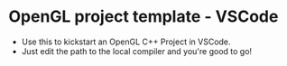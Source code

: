 # OpenGL project template - VSCode
- Use this to kickstart an OpenGL C++ Project in VSCode.
- Just edit the path to the local compiler and you're good to go!